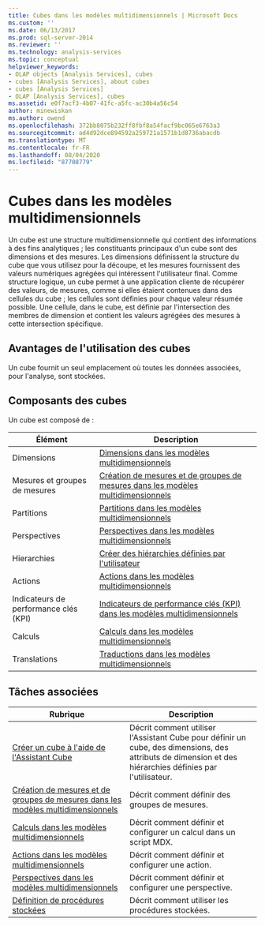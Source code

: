 ```yaml
---
title: Cubes dans les modèles multidimensionnels | Microsoft Docs
ms.custom: ''
ms.date: 06/13/2017
ms.prod: sql-server-2014
ms.reviewer: ''
ms.technology: analysis-services
ms.topic: conceptual
helpviewer_keywords:
- OLAP objects [Analysis Services], cubes
- cubes [Analysis Services], about cubes
- cubes [Analysis Services]
- OLAP [Analysis Services], cubes
ms.assetid: e0f7acf3-4b07-41fc-a5fc-ac30b4a56c54
author: minewiskan
ms.author: owend
ms.openlocfilehash: 372bb8075b232ff8fbf8a54facf9bc065e6763a3
ms.sourcegitcommit: ad4d92dce894592a259721a1571b1d8736abacdb
ms.translationtype: MT
ms.contentlocale: fr-FR
ms.lasthandoff: 08/04/2020
ms.locfileid: "87708779"
---
```

# <a name="cubes-in-multidimensional-models"></a>Cubes dans les modèles multidimensionnels
  Un cube est une structure multidimensionnelle qui contient des informations à des fins analytiques ; les constituants principaux d'un cube sont des dimensions et des mesures. Les dimensions définissent la structure du cube que vous utilisez pour la découpe, et les mesures fournissent des valeurs numériques agrégées qui intéressent l'utilisateur final. Comme structure logique, un cube permet à une application cliente de récupérer des valeurs, de mesures, comme si elles étaient contenues dans des cellules du cube ; les cellules sont définies pour chaque valeur résumée possible. Une cellule, dans le cube, est définie par l'intersection des membres de dimension et contient les valeurs agrégées des mesures à cette intersection spécifique.  
  
## <a name="benefits-of-using-cubes"></a>Avantages de l'utilisation des cubes  
 Un cube fournit un seul emplacement où toutes les données associées, pour l'analyse, sont stockées.  
  
## <a name="components-of-cubes"></a>Composants des cubes  
 Un cube est composé de :  
  
|Élément|Description|  
|-------------|-----------------|  
|Dimensions|[Dimensions dans les modèles multidimensionnels](dimensions-in-multidimensional-models.md)|  
|Mesures et groupes de mesures|[Création de mesures et de groupes de mesures dans les modèles multidimensionnels](create-measures-and-measure-groups-in-multidimensional-models.md)|  
|Partitions|[Partitions dans les modèles multidimensionnels](partitions-in-multidimensional-models.md)|  
|Perspectives|[Perspectives dans les modèles multidimensionnels](perspectives-in-multidimensional-models.md)|  
|Hierarchies|[Créer des hiérarchies définies par l'utilisateur](user-defined-hierarchies-create.md)|  
|Actions|[Actions dans les modèles multidimensionnels](actions-in-multidimensional-models.md)|  
|Indicateurs de performance clés (KPI)|[Indicateurs de performance clés &#40;KPI&#41; dans les modèles multidimensionnels](key-performance-indicators-kpis-in-multidimensional-models.md)|  
|Calculs|[Calculs dans les modèles multidimensionnels](calculations-in-multidimensional-models.md)|  
|Translations|[Traductions dans les modèles multidimensionnels](translations-in-multidimensional-models-analysis-services.md)|  
  
## <a name="related-tasks"></a>Tâches associées  
  
|Rubrique|Description|  
|-----------|-----------------|  
|[Créer un cube à l'aide de l'Assistant Cube](create-a-cube-using-the-cube-wizard.md)|Décrit comment utiliser l'Assistant Cube pour définir un cube, des dimensions, des attributs de dimension et des hiérarchies définies par l'utilisateur.|  
|[Création de mesures et de groupes de mesures dans les modèles multidimensionnels](create-measures-and-measure-groups-in-multidimensional-models.md)|Décrit comment définir des groupes de mesures.|  
|[Calculs dans les modèles multidimensionnels](calculations-in-multidimensional-models.md)|Décrit comment définir et configurer un calcul dans un script MDX.|  
|[Actions dans les modèles multidimensionnels](actions-in-multidimensional-models.md)|Décrit comment définir et configurer une action.|  
|[Perspectives dans les modèles multidimensionnels](perspectives-in-multidimensional-models.md)|Décrit comment définir et configurer une perspective.|  
|[Définition de procédures stockées](../multidimensional-models-extending-olap-stored-procedures/defining-stored-procedures.md)|Décrit comment utiliser les procédures stockées.|  
  
  

